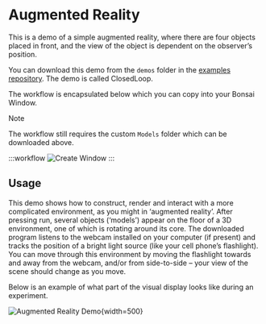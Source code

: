 # Augmented Reality

This is a demo of a simple augmented reality, where there are four objects placed in front, and the view of the object is dependent on the observer’s position.

You can download this demo from the `demos` folder in the [examples repository](https://github.com/bonvision/examples). The demo is called ClosedLoop.

The workflow is encapsulated below which you can copy into your Bonsai Window.

> [!NOTE]
> The workflow still requires the custom `Models` folder which can be downloaded above.

:::workflow
![Create Window](../../workflows/demo-closedloop.bonsai)
:::

## Usage
This demo shows how to construct, render and interact with a more complicated environment, as you might in ‘augmented reality’. After pressing run, several objects (‘models’) appear on the floor of a 3D environment, one of which is rotating around its core. The downloaded program listens to the webcam installed on your computer (if present) and tracks the position of a bright light source (like your cell phone’s flashlight). You can move through this environment by moving the flashlight towards and away from the webcam, and/or from side-to-side – your view of the scene should change as you move.

Below is an example of what part of the visual display looks like during an experiment.

![Augmented Reality Demo](~/images/DemoAR_V3.webp){width=500} 


